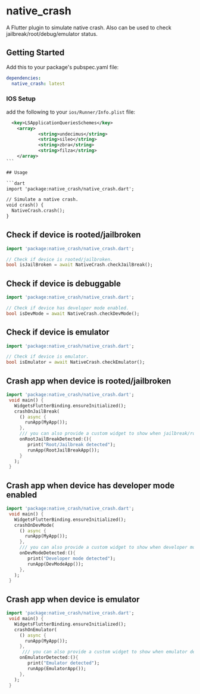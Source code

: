 # native_crash

A Flutter plugin to simulate native crash. Also can be used to check jailbreak/root/debug/emulator status.

## Getting Started

Add this to your package's pubspec.yaml file:

```yaml
dependencies:
  native_crash: latest
```

### IOS Setup

add the following to your `ios/Runner/Info.plist` file:

````xml
  <key>LSApplicationQueriesSchemes</key>
	<array>
			<string>undecimus</string>
			<string>sileo</string>
			<string>zbra</string>
			<string>filza</string>
	</array>
```

## Usage

```dart
import 'package:native_crash/native_crash.dart';

// Simulate a native crash.
void crash() {
  NativeCrash.crash();
}
````

## Check if device is rooted/jailbroken

```dart
import 'package:native_crash/native_crash.dart';

// Check if device is rooted/jailbroken.
bool isJailBroken = await NativeCrash.checkJailBreak();
```

## Check if device is debuggable

```dart
import 'package:native_crash/native_crash.dart';

// Check if device has developer mode enabled.
bool isDevMode = await NativeCrash.checkDevMode();
```

## Check if device is emulator

```dart
import 'package:native_crash/native_crash.dart';

// Check if device is emulator.
bool isEmulator = await NativeCrash.checkEmulator();
```

## Crash app when device is rooted/jailbroken

```dart
import 'package:native_crash/native_crash.dart';
 void main() {
   WidgetsFlutterBinding.ensureInitialized();
   crashOnJailBreak(
     () async {
       runApp(MyApp());
     },
     /// you can also provide a custom widget to show when jailbreak/root detected instead of crashing the app
     onRootJailBreakDetected:(){
        print("Root/Jailbreak detected");
        runApp(RootJailBreakApp());
     }
   );
 }
```

## Crash app when device has developer mode enabled

```dart
import 'package:native_crash/native_crash.dart';
 void main() {
   WidgetsFlutterBinding.ensureInitialized();
   crashOnDevMode(
     () async {
       runApp(MyApp());
     },
     /// you can also provide a custom widget to show when developer mode detected instead of crashing the app
     onDevModeDetected:(){
        print("Developer mode detected");
        runApp(DevModeApp());
     },
   );
 }
```

## Crash app when device is emulator

```dart
import 'package:native_crash/native_crash.dart';
 void main() {
   WidgetsFlutterBinding.ensureInitialized();
   crashOnEmulator(
     () async {
       runApp(MyApp());
     },
      /// you can also provide a custom widget to show when emulator detected instead of crashing the app
     onEmulatorDetected:(){
        print("Emulator detected");
        runApp(EmulatorApp());
     },
   );
 }
```
